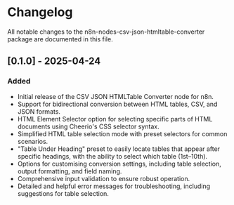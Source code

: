 # Changelog

All notable changes to the n8n-nodes-csv-json-htmltable-converter package are documented in this file.

## [0.1.0] - 2025-04-24

### Added
- Initial release of the CSV JSON HTMLTable Converter node for n8n.
- Support for bidirectional conversion between HTML tables, CSV, and JSON formats.
- HTML Element Selector option for selecting specific parts of HTML documents using Cheerio's CSS selector syntax.
- Simplified HTML table selection mode with preset selectors for common scenarios.
- "Table Under Heading" preset to easily locate tables that appear after specific headings, with the ability to select which table (1st–10th).
- Options for customising conversion settings, including table selection, output formatting, and field naming.
- Comprehensive input validation to ensure robust operation.
- Detailed and helpful error messages for troubleshooting, including suggestions for table selection.

